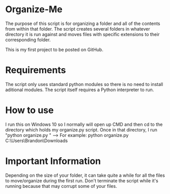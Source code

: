 # Organize-Me
The purpose of this script is for organizing a folder and all of the contents from within that folder. The script creates several folders in whatever directory it is run against and moves files with specific extensions to their corresponding folder. 

This is my first project to be posted on GitHub.

# Requirements
The script only uses standard python modules so there is no need to install aditional modules. The script itself requires a Python interpreter to run.

# How to use
I run this on Windows 10 so I normally will open up CMD and then cd to the directory which holds my organize.py script. Once in that directory, I run "python organize.py <directory I want to run against>"
  --> For example: python organize.py C:\Users\Brandon\Downloads
  
# Important Information
Depending on the size of your folder, it can take quite a while for all the files to move/organize during the first run. Don't terminate the script while it's running because that may corrupt some of your files.

